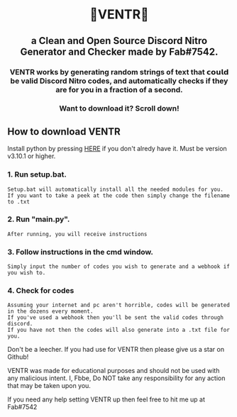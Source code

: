 <h1 align="center">
💎VENTR💎
</h1>
<h2 align="center">
a Clean and Open Source Discord Nitro Generator and Checker made by Fab#7542.
</h2>

<h3 align="center">
  VENTR works by generating random strings of text that 𝗰𝗼𝘂𝗹𝗱 be valid Discord Nitro codes, and automatically checks if they are for you in a fraction of a second.
</h3>
<h3 align="center">
Want to download it? Scroll down!
</h3>

## How to download VENTR

Install python by pressing [HERE](https://www.python.org/downloads/) if you don't alredy have it.
Must be version v3.10.1 or higher.

### 1. Run setup.bat.
```
Setup.bat will automatically install all the needed modules for you. If you want to take a peek at the code then simply change the filename to .txt
```

### 2. Run "main.py".
```
After running, you will receive instructions
```
### 3. Follow instructions in the cmd window.
```
Simply input the number of codes you wish to generate and a webhook if you wish to.
```
### 4. Check for codes
```
Assuming your internet and pc aren't horrible, codes will be generated in the dozens every moment.
If you've used a webhook then you'll be sent the valid codes through discord.
If you have not then the codes will also generate into a .txt file for you.
```
Don't be a leecher. If you had use for VENTR then please give us a star on Github!

VENTR was made for educational purposes and should not be used with any malicious intent.
I, Fbbe, Do NOT take any responsibility for any action that may be taken upon you.

If you need any help setting VENTR up then feel free to hit me up at Fab#7542
